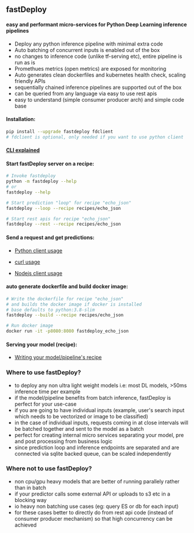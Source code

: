 ## fastDeploy
#### easy and performant micro-services for Python Deep Learning inference pipelines

- Deploy any python inference pipeline with minimal extra code
- Auto batching of concurrent inputs is enabled out of the box
- no changes to inference code (unlike tf-serving etc), entire pipeline is run as is
- Promethues metrics (open metrics) are exposed for monitoring
- Auto generates clean dockerfiles and kubernetes health check, scaling friendly APIs
- sequentially chained inference pipelines are supported out of the box
- can be queried from any language via easy to use rest apis
- easy to understand (simple consumer producer arch) and simple code base


#### Installation:
```bash
pip install --upgrade fastdeploy fdclient
# fdclient is optional, only needed if you want to use python client
```

#### [CLI explained](https://github.com/notAI-tech/fastDeploy/blob/master/cli.md)

#### Start fastDeploy server on a recipe: 
```bash
# Invoke fastdeploy 
python -m fastdeploy --help
# or
fastdeploy --help

# Start prediction "loop" for recipe "echo_json"
fastdeploy --loop --recipe recipes/echo_json

# Start rest apis for recipe "echo_json"
fastdeploy --rest --recipe recipes/echo_json
```

#### Send a request and get predictions:

- [Python client usage](https://github.com/notAI-tech/fastDeploy/blob/master/clients/python/README.md)

- [curl usage]()

- [Nodejs client usage]()

#### auto generate dockerfile and build docker image:
```bash
# Write the dockerfile for recipe "echo_json"
# and builds the docker image if docker is installed
# base defaults to python:3.8-slim
fastdeploy --build --recipe recipes/echo_json

# Run docker image
docker run -it -p8080:8080 fastdeploy_echo_json
```

#### Serving your model (recipe):

- [Writing your model/pipeline's recipe](https://github.com/notAI-tech/fastDeploy/blob/master/recipe.md)


### Where to use fastDeploy?

- to deploy any non ultra light weight models i.e: most DL models, >50ms inference time per example
- if the model/pipeline benefits from batch inference, fastDeploy is perfect for your use-case
- if you are going to have individual inputs (example, user's search input which needs to be vectorized or image to be classified)
- in the case of individual inputs, requests coming in at close intervals will be batched together and sent to the model as a batch
- perfect for creating internal micro services separating your model, pre and post processing from business logic
- since prediction loop and inference endpoints are separated and are connected via sqlite backed queue, can be scaled independently


### Where not to use fastDeploy?
- non cpu/gpu heavy models that are better of running parallely rather than in batch
- if your predictor calls some external API or uploads to s3 etc in a blocking way
- io heavy non batching use cases (eg: query ES or db for each input)
- for these cases better to directly do from rest api code (instead of consumer producer mechanism) so that high concurrency can be achieved
